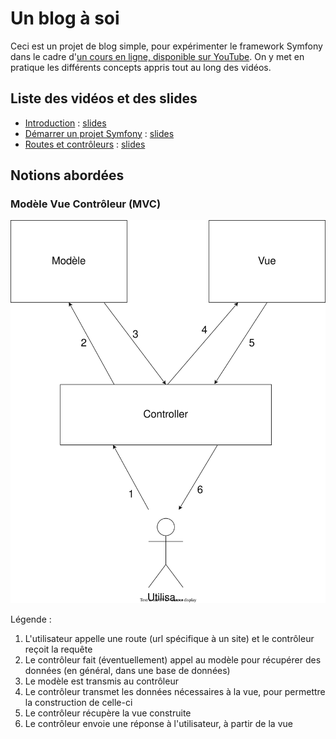 # Un blog à soi

Ceci est un projet de blog simple, pour expérimenter le framework Symfony dans le cadre d'[un cours en ligne, disponible sur YouTube](https://www.youtube.com/watch?v=lgAUOkaHbYo&list=PLOOzTDicdX41KJAY_odGjNwdtCAuZ6ynB). On y met en pratique les différents concepts appris tout au long des vidéos.

## Liste des vidéos et des slides

- [Introduction](https://www.youtube.com/watch?v=lgAUOkaHbYo) : [slides](https://slides.drakolab.fr/cours/Symfony/0-intro.html)
- [Démarrer un projet Symfony](https://www.youtube.com/watch?v=gqsFytKOX-k) : [slides](https://slides.drakolab.fr/cours/Symfony/1-demarrer-un-projet.html)
- [Routes et contrôleurs]() : [slides](https://slides.drakolab.fr/cours/Symfony/2-routes-et-controleurs.html)

## Notions abordées

### Modèle Vue Contrôleur (MVC)

![Schéma de MVC](docs/mvc.svg)

Légende : 

1. L'utilisateur appelle une route (url spécifique à un site) et le contrôleur reçoit la requête
2. Le contrôleur fait (éventuellement) appel au modèle pour récupérer des données (en général, dans une base de données)
3. Le modèle est transmis au contrôleur
4. Le contrôleur transmet les données nécessaires à la vue, pour permettre la construction de celle-ci
5. Le contrôleur récupère la vue construite
6. Le contrôleur envoie une réponse à l'utilisateur, à partir de la vue